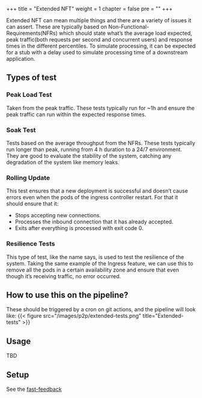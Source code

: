 +++
title = "Extended NFT"
weight = 1
chapter = false
pre = ""
+++

Extended NFT can mean multiple things and there are a variety of issues it can assert.
These are typically based on Non-Functional-Requirements(NFRs) which should state what’s the average load expected, peak traffic(both requests per second and concurrent users) and response times in the different percentiles.
To simulate processing, it can be expected for a stub with a delay used to simulate processing time of a downstream application.

## Types of test
### Peak Load Test
Taken from the peak traffic. These tests typically run for ~1h and ensure the peak traffic can run within the expected response times. 

### Soak Test
Tests based on the average throughput from the NFRs. These tests typically run longer than peak, running from 4 h duration to a 24/7 environment. They are good to evaluate the stability of the system, catching any degradation of the system like memory leaks.

### Rolling Update
This test ensures that a new deployment is successful and doesn’t cause errors even when the pods of the ingress controller restart. For that it should ensure that it:
* Stops accepting new connections.
* Processes the inbound connection that it has already accepted.
* Exits after everything is processed with exit code 0. 

### Resilience Tests
This type of test, like the name says, is used to test the resilience of the system. Taking the same example of the Ingress feature, we can use this to remove all the pods in a certain availability zone and ensure that even though it’s receiving traffic, no error occurred.


## How to use this on the pipeline?
These should be triggered by a cron on git actions, and the pipeline will look like:
{{< figure src="/images/p2p/extended-tests.png" title="Extended-tests" >}}

## Usage
TBD 

## Setup
See the [fast-feedback](../fast-feedback/fast-feedback.md)

